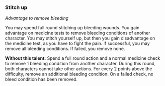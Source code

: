 
### Stitch up

_Advantage to remove bleeding_

You may spend full round stitching up bleeding wounds. You gain advantage on medicine tests to remove bleeding conditions of another character. You may stitch yourself up, but then you gain disadvantage on the medicine test, as you have to fight the pain. If successful, you may remove all bleeding conditions. If failed, you remove none.

**Without this talent:**
Spend a full round action and a normal medicine check to remove 1 bleeding condition from another character. During this round, both characters cannot take other actions. For every 2 points above the difficulty, remove an additional bleeding condition. On a failed check, no bleed condition has been removed.
